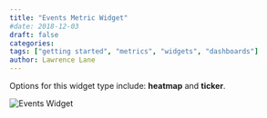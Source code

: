 ```yaml
---
title: "Events Metric Widget"
#date: 2018-12-03
draft: false
categories:
tags: ["getting started", "metrics", "widgets", "dashboards"]
author: Lawrence Lane
---
```

Options for this widget type include: **heatmap** and **ticker**.

![Events Widget](/images/events-widget/events-widget.png)
